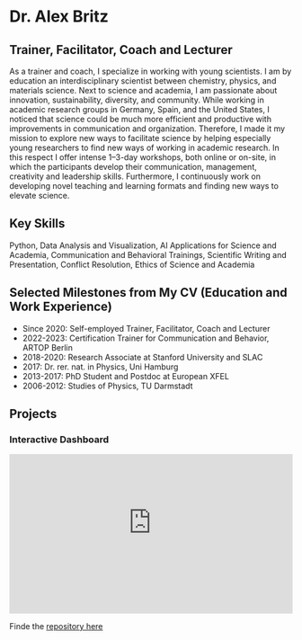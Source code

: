# Dr. Alex Britz
## Trainer, Facilitator, Coach and Lecturer
As a trainer and coach, I specialize in working with young scientists. I am by education an interdisciplinary scientist between chemistry, physics, and materials science. Next to science and academia, I am passionate about innovation, sustainability, diversity, and community. While working in academic research groups in Germany, Spain, and the United States, I noticed that science could be much more efficient and productive with improvements in communication and organization. Therefore, I made it my mission to explore new ways to facilitate science by helping especially young researchers to find new ways of working in academic research. In this respect I offer intense 1–3-day workshops, both online or on-site, in which the participants develop their communication, management, creativity and leadership skills. Furthermore, I continuously work on developing novel teaching and learning formats and finding new ways to elevate science.

## Key Skills
Python, Data Analysis and Visualization, AI Applications for Science and Academia, Communication and Behavioral Trainings, Scientific Writing and Presentation, Conflict Resolution, Ethics of Science and Academia

## Selected Milestones from My CV (Education and Work Experience)
* Since 2020: Self-employed Trainer, Facilitator, Coach and Lecturer 
* 2022-2023: Certification Trainer for Communication and Behavior, ARTOP Berlin
* 2018-2020: Research Associate at Stanford University and SLAC
* 2017: Dr. rer. nat. in Physics, Uni Hamburg
* 2013-2017: PhD Student and Postdoc at European XFEL
* 2006-2012: Studies of Physics, TU Darmstadt

## Projects
### Interactive Dashboard
<div style="position: relative; width: 100%; padding-bottom: 56.25%;">
    <iframe src="https://glassdoorjobdashboard-lebe6kuzetg7ndj77t9mnm.streamlit.app/?embed=true" 
            style="position: absolute; top: 0; left: 0; width: 100%; height: 100%;" 
            frameborder="0" 
            allowfullscreen>
    </iframe>
</div>

Finde the [repository here](https://github.com/alexbritz/glassdoor_job_dashboard.git) 
